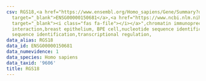 ```yaml
---
csv: RGS18,<a href="https://www.ensembl.org/Homo_sapiens/Gene/Summary?db=core;g=ENSG00000150681"
  target="_blank">ENSG00000150681</a>,<a href="https://www.ncbi.nlm.nih.gov/pubmed/22863008"
  target="_blank"><i class="fas fa-file"></i></a>",chromatin immunoprecipitation assay,direct
  interaction,breast epithelium, BPE cell,nucleotide sequence identification,nucleotide
  sequence identification,transcriptional regulation,
data_alias: RGS18
data_id: ENSG00000150681
data_numevidence: 1
data_species: Homo sapiens
data_taxid: '9606'
title: RGS18
---
```


